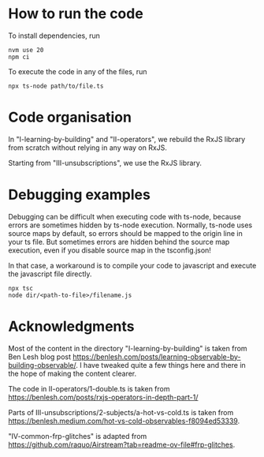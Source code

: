 # How to run the code

To install dependencies, run

```
nvm use 20
npm ci
```

To execute the code in any of the files, run

```
npx ts-node path/to/file.ts
```

# Code organisation

In "I-learning-by-building" and "II-operators", we rebuild the RxJS library from scratch without relying in any way on RxJS.

Starting from "III-unsubscriptions", we use the RxJS library.

# Debugging examples

Debugging can be difficult when executing code with ts-node, because errors are sometimes hidden by ts-node execution.
Normally, ts-node uses source maps by default, so errors should be mapped to the origin line in your ts file.
But sometimes errors are hidden behind the source map execution, even if you disable source map in the tsconfig.json!

In that case, a workaround is to compile your code to javascript and execute the javascript file directly.

```
npx tsc
node dir/<path-to-file>/filename.js
```

# Acknowledgments

Most of the content in the directory "I-learning-by-building" is taken from Ben Lesh blog post
https://benlesh.com/posts/learning-observable-by-building-observable/. I have tweaked quite a few things here and there in the hope of making the content clearer.

The code in II-operators/1-double.ts is taken from https://benlesh.com/posts/rxjs-operators-in-depth-part-1/

Parts of III-unsubscriptions/2-subjects/a-hot-vs-cold.ts is taken from https://benlesh.medium.com/hot-vs-cold-observables-f8094ed53339.

"IV-common-frp-glitches" is adapted from https://github.com/raquo/Airstream?tab=readme-ov-file#frp-glitches.
